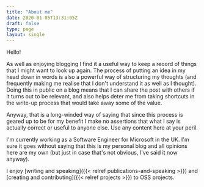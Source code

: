```yaml
---
title: "About me"
date: 2020-01-05T13:31:05Z
draft: false
type: page
layout: single
---
```


Hello!

As well as enjoying blogging I find it a useful way to keep a record of things that I might want to look up again. The process of putting an idea in my head down in words is also a powerful way of structuring my thoughts (and frequently making me realise that I don't understand it as well as I thought). Doing this in public on a blog means that I can share the post with others if it turns out to be relevant, and also helps deter me from taking shortcuts in the write-up process that would take away some of the value.

Anyway, that is a long-winded way of saying that since this process is geared up to be for my benefit I make no assertions that what I say is actually correct or useful to anyone else. Use any content here at your peril.

I'm currently working as a Software Engineer for Microsoft in the UK. I'm sure it goes without saying that this is my personal blog and all opinions here are my own (but just in case that's not obvious, I've said it now anyway).

I enjoy [writing and speaking]({{< relref publications-and-speaking >}}) and [creating and contributing]({{< relref projects >}}) to OSS projects.

